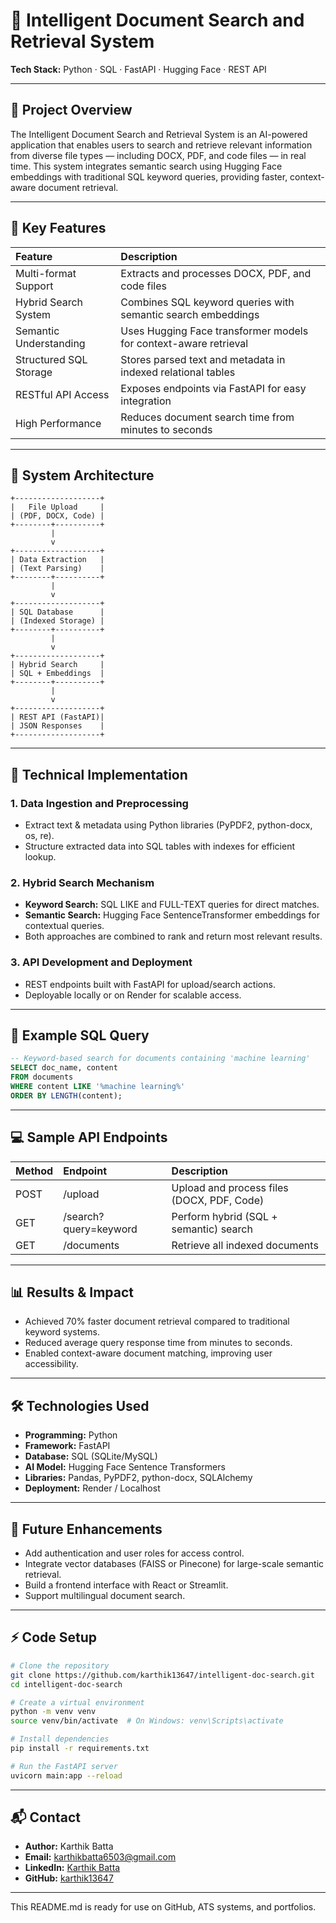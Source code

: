 # 🧠 Intelligent Document Search and Retrieval System

**Tech Stack:** Python · SQL · FastAPI · Hugging Face · REST API

***

## 📘 Project Overview

The Intelligent Document Search and Retrieval System is an AI-powered application that enables users to search and retrieve relevant information from diverse file types — including DOCX, PDF, and code files — in real time.
This system integrates semantic search using Hugging Face embeddings with traditional SQL keyword queries, providing faster, context-aware document retrieval.

***

## 🚀 Key Features

| Feature | Description |
| :-- | :-- |
| Multi-format Support | Extracts and processes DOCX, PDF, and code files |
| Hybrid Search System | Combines SQL keyword queries with semantic search embeddings |
| Semantic Understanding | Uses Hugging Face transformer models for context-aware retrieval |
| Structured SQL Storage | Stores parsed text and metadata in indexed relational tables |
| RESTful API Access | Exposes endpoints via FastAPI for easy integration |
| High Performance | Reduces document search time from minutes to seconds |


***

## 🧩 System Architecture

```
+-------------------+
|   File Upload     |
| (PDF, DOCX, Code) |
+--------+----------+
         |
         v
+-------------------+
| Data Extraction   |
| (Text Parsing)    |
+--------+----------+
         |
         v
+-------------------+
| SQL Database      |
| (Indexed Storage) |
+--------+----------+
         |
         v
+-------------------+
| Hybrid Search     |
| SQL + Embeddings  |
+--------+----------+
         |
         v
+-------------------+
| REST API (FastAPI)|
| JSON Responses    |
+-------------------+
```


***

## 🧠 Technical Implementation

### 1. Data Ingestion and Preprocessing

- Extract text \& metadata using Python libraries (PyPDF2, python-docx, os, re).
- Structure extracted data into SQL tables with indexes for efficient lookup.


### 2. Hybrid Search Mechanism

- **Keyword Search:** SQL LIKE and FULL-TEXT queries for direct matches.
- **Semantic Search:** Hugging Face SentenceTransformer embeddings for contextual queries.
- Both approaches are combined to rank and return most relevant results.


### 3. API Development and Deployment

- REST endpoints built with FastAPI for upload/search actions.
- Deployable locally or on Render for scalable access.

***

## 🧮 Example SQL Query

```sql
-- Keyword-based search for documents containing 'machine learning'
SELECT doc_name, content 
FROM documents 
WHERE content LIKE '%machine learning%'
ORDER BY LENGTH(content);
```


***

## 💻 Sample API Endpoints

| Method | Endpoint | Description |
| :-- | :-- | :-- |
| POST | /upload | Upload and process files (DOCX, PDF, Code) |
| GET | /search?query=keyword | Perform hybrid (SQL + semantic) search |
| GET | /documents | Retrieve all indexed documents |


***

## 📊 Results \& Impact

- Achieved 70% faster document retrieval compared to traditional keyword systems.
- Reduced average query response time from minutes to seconds.
- Enabled context-aware document matching, improving user accessibility.

***

## 🛠️ Technologies Used

- **Programming:** Python
- **Framework:** FastAPI
- **Database:** SQL (SQLite/MySQL)
- **AI Model:** Hugging Face Sentence Transformers
- **Libraries:** Pandas, PyPDF2, python-docx, SQLAlchemy
- **Deployment:** Render / Localhost

***

## 📄 Future Enhancements

- Add authentication and user roles for access control.
- Integrate vector databases (FAISS or Pinecone) for large-scale semantic retrieval.
- Build a frontend interface with React or Streamlit.
- Support multilingual document search.

***

## ⚡️ Code Setup

```bash
# Clone the repository
git clone https://github.com/karthik13647/intelligent-doc-search.git
cd intelligent-doc-search

# Create a virtual environment
python -m venv venv
source venv/bin/activate  # On Windows: venv\Scripts\activate

# Install dependencies
pip install -r requirements.txt

# Run the FastAPI server
uvicorn main:app --reload
```


***

## 📬 Contact

- **Author:** Karthik Batta
- **Email:** [karthikbatta6503@gmail.com](mailto:karthikbatta6503@gmail.com)
- **LinkedIn:** [Karthik Batta](https://www.linkedin.com/in/karthik-b-475484259/)
- **GitHub:** [karthik13647](https://github.com/karthik13647)

***

This README.md is ready for use on GitHub, ATS systems, and portfolios.

